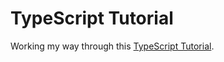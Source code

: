 # TypeScript Tutorial

Working my way through this [TypeScript Tutorial](https://www.tutorialspoint.com/typescript/index.htm).